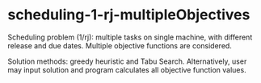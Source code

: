 # scheduling-1-rj-multipleObjectives
Scheduling problem (1/rj): multiple tasks on single machine, with different release and due dates. 
Multiple objective functions are considered.

Solution methods: greedy heuristic and Tabu Search. 
Alternatively, user may input solution and program calculates all objective function values.
